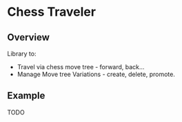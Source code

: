 # Chess Traveler

## Overview
Library to:
* Travel via chess move tree - forward, back...
* Manage Move tree Variations - create, delete, promote.

## Example

TODO
